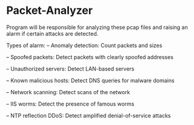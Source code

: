 # Packet-Analyzer

Program will be responsible for analyzing these pcap files and raising an alarm if certain attacks are detected.

Types of alarm:
– Anomaly detection: Count packets and sizes

– Spoofed packets: Detect packets with clearly spoofed addresses

– Unauthorized servers: Detect LAN-based servers

– Known malicious hosts: Detect DNS queries for malware domains

– Network scanning: Detect scans of the network

– IIS worms: Detect the presence of famous worms

– NTP reflection DDoS: Detect amplified denial-of-service attacks

